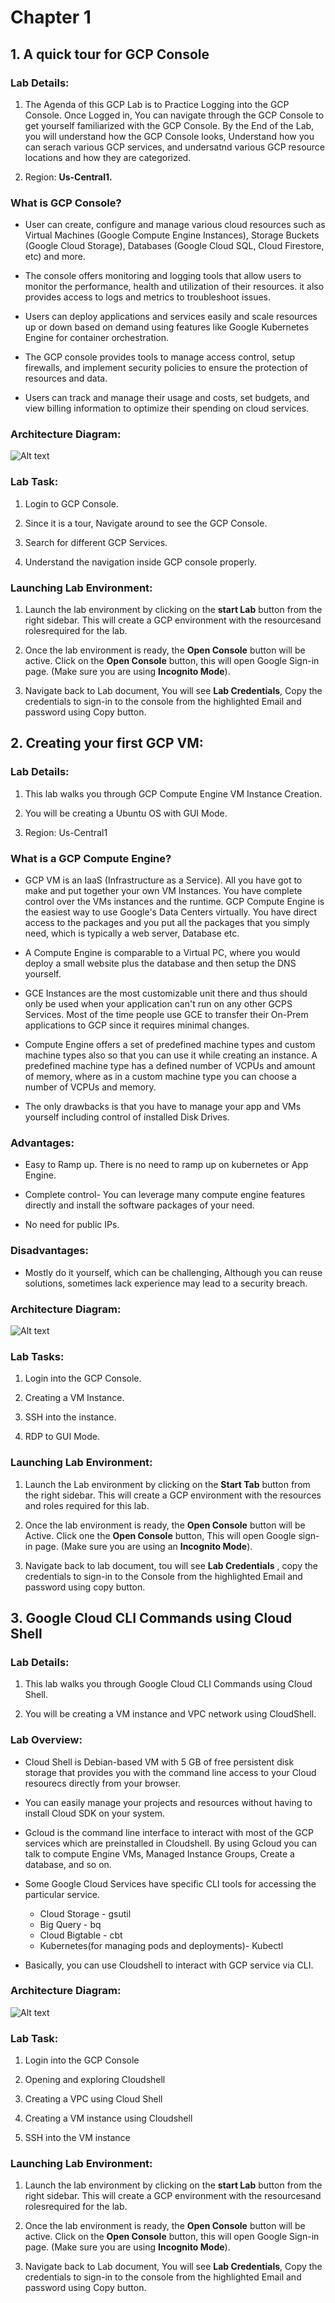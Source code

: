 # Chapter 1

## 1. A quick tour for GCP Console

### Lab Details:

1. The Agenda of this GCP Lab is to Practice Logging into the GCP Console. Once Logged in, You can navigate  through the GCP Console to get yourself familiarized with the GCP Console. By the End of the Lab, you will understand how the GCP Console looks, Understand how you can serach various GCP services, and undersatnd various GCP resource locations and how they are categorized. 

2. Region: **Us-Central1.**

### What is GCP Console?

* User can create, configure and manage various cloud resources such as Virtual Machines (Google Compute Engine Instances), Storage Buckets (Google Cloud Storage), Databases (Google Cloud SQL, Cloud Firestore, etc) and more.

* The console offers monitoring and logging tools that allow users to monitor the performance, health and utilization of their resources. it also provides access to logs and metrics to troubleshoot issues.

* Users can deploy applications and services easily and scale resources up or down based on demand using features like Google Kubernetes Engine for container orchestration.

* The GCP console provides tools to manage access control, setup firewalls, and implement security policies to ensure the protection of resources and data.

* Users can track and manage their usage and costs, set budgets, and view billing information to optimize their spending on cloud services.

### Architecture Diagram:

![Alt text](./GCP1.jpg)

### Lab Task:

1. Login to GCP Console.

2. Since it is a tour, Navigate around to see the GCP Console.

3. Search for different GCP Services.

4. Understand the navigation inside GCP console properly.

### Launching Lab Environment:

1. Launch the lab environment by clicking on the **start Lab** button from the right sidebar. This will create a GCP environment with the resourcesand rolesrequired for the lab.

2. Once the lab environment is ready, the **Open Console** button will be active. Click on the **Open Console** button, this will open Google Sign-in page. (Make sure you are using **Incognito Mode**).

3. Navigate back to Lab document, You will see **Lab Credentials**, Copy the credentials to sign-in to the console from the highlighted Email and password using Copy button.

## 2. Creating your first GCP VM:

### Lab Details:

1. This lab walks you through GCP Compute Engine VM Instance Creation. 

2. You will be creating a Ubuntu  OS with GUI Mode.

3. Region: Us-Central1

### What is a GCP Compute Engine?

* GCP VM is an IaaS (Infrastructure as a Service). All you have got to make and put together your own VM Instances. You have complete control over the VMs instances and the runtime. GCP Compute Engine is the easiest way to use Google's Data Centers virtually. You have direct access to the packages and you put all the packages that you simply need, which is typically a web server, Database etc.

* A Compute Engine is comparable to a Virtual PC, where you would deploy a small website plus the database
and then setup the DNS yourself.

* GCE Instances are the most customizable unit there and thus should only be used when your application can't run on any other GCPS Services. Most of the time people use GCE to transfer their On-Prem applications to GCP since it requires minimal changes.

* Compute Engine offers a set of predefined machine types and custom machine types also so that you can use it while creating an instance. A predefined machine type has a defined number of VCPUs and amount of memory, where as in a custom machine type you can choose a number of VCPUs and memory.

* The only drawbacks is that you have to manage your app and VMs yourself including control of installed Disk Drives.

### Advantages: 

* Easy to Ramp up. There is no need to ramp up on kubernetes or App Engine.

* Complete control- You can leverage many compute engine features directly and install the software packages of your need.

* No need for public IPs.

### Disadvantages:

* Mostly do it yourself, which can be challenging, Although you can reuse solutions, sometimes lack experience may lead to a security breach.

### Architecture Diagram:

![Alt text](./GCP3.jpg)

### Lab Tasks:

1. Login into the GCP Console.

2. Creating a VM Instance.

3. SSH into the instance.

4. RDP to GUI Mode.

### Launching Lab Environment:

1. Launch the Lab environment by clicking on the **Start Tab** button from the right sidebar. This will create a GCP environment with the resources and roles required for this lab.

2. Once the lab environment is ready, the **Open Console** button will be Active. Click one the **Open Console** button, This will open Google sign-in page. (Make sure you are using an **Incognito Mode**).

3. Navigate back to lab document, tou will see **Lab Credentials** , copy the credentials to sign-in to the Console from the highlighted Email and password using copy button.

## 3. Google Cloud CLI Commands using Cloud Shell 

### Lab Details:

1. This lab walks you through Google Cloud CLI Commands using Cloud Shell.

2. You will be creating a VM instance and VPC network using CloudShell. 

### Lab Overview:

* Cloud Shell is Debian-based VM with 5 GB of free persistent disk storage that provides you with the command line access to your Cloud resourecs directly from your browser.

* You can easily manage your projects and resources without having to install Cloud SDK on your system.

* Gcloud is the command line interface to interact with most of the GCP services which are preinstalled in Cloudshell. By using Gcloud you can talk to compute Engine VMs, Managed Instance Groups, Create a database, and so on.

* Some Google Cloud Services have specific CLI tools for accessing the particular service.

  * Cloud Storage - gsutil 
  * Big Query - bq
  * Cloud Bigtable - cbt
  * Kubernetes(for managing pods and deployments)- Kubectl

* Basically, you can use Cloudshell to interact with GCP service via CLI.

### Architecture Diagram:

![Alt text](./GCP4.jpg)

### Lab Task:

  1. Login into the GCP Console

  2. Opening and exploring Cloudshell

  3. Creating a VPC using Cloud Shell

  4. Creating a VM instance using Cloudshell

  5. SSH into the VM instance

### Launching Lab Environment:

1. Launch the lab environment by clicking on the **start Lab** button from the right sidebar. This will create a GCP environment with the resourcesand rolesrequired for the lab.

2. Once the lab environment is ready, the **Open Console** button will be active. Click on the **Open Console** button, this will open Google Sign-in page. (Make sure you are using **Incognito Mode**).

3. Navigate back to Lab document, You will see **Lab Credentials**, Copy the credentials to sign-in to the console from the highlighted Email and password using Copy button.






















